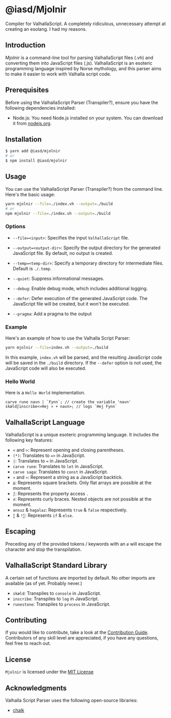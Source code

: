<!-- @format -->

# @iasd/Mjolnir

Compiler for ValhallaScript. A completely ridiculous, unnecessary attempt at creating an esolang. I had my reasons.

## Introduction

Mjolnir is a command-line tool for parsing ValhallaScript files (.vh) and converting them into JavaScript files (.js). ValhallaScript is an esoteric programming language inspired by Norse mythology, and this parser aims to make it easier to work with Valhalla script code.

## Prerequisites

Before using the ValhallaScript Parser (Transpiler?), ensure you have the following dependencies installed:

-   Node.js: You need Node.js installed on your system. You can download it from [nodejs.org](https://nodejs.org/).

## Installation

```bash
$ yarn add @iasd/mjolnir
# or
$ npm install @iasd/mjolnir
```

## Usage

You can use the ValhallaScript Parser (Transpiler?) from the command line. Here's the basic usage:

```bash
yarn mjolnir --file=./index.vh --output=./build
# or
npm mjolnir --file=./index.vh --output=./build
```

### Options

-   `--file=<input>`: Specifies the input `ValhallaScript` file.

-   `--output=<output-dir>`: Specify the output directory for the generated JavaScript file. By default, no output is created.

-   `--temp=<temp-dir>`: Specify a temporary directory for intermediate files. Default is `./.temp`.

-   `--quiet`: Suppress informational messages.

-   `--debug`: Enable debug mode, which includes additional logging.

-   `--defer`: Defer execution of the generated JavaScript code. The JavaScript file will be created, but it won't be executed.

-   `--pragma`: Add a pragma to the output

### Example

Here's an example of how to use the Valhalla Script Parser:

```bash
yarn mjolnir --file=index.vh --output=./build
```

In this example, `index.vh` will be parsed, and the resulting JavaScript code will be saved in the `./build` directory. If the `--defer` option is not used, the JavaScript code will also be executed.

### Hello World

Here is a `Hello World` implementation.

```vh
carve rune navn | `Fynn`; // create the variable 'navn'
skæld∫inscribe<»Hej « + navn>; // logs `Hej Fynn`
```

## ValhallaScript Language

ValhallaScript is a unique esoteric programming language. It includes the following key features:

-   `<` and `>`: Represent opening and closing parentheses.
-   `(*)`: Translates to `=>` in JavaScript.
-   `|`: Translates to `=` in JavaScript.
-   `carve rune`: Translates to `let` in JavaScript.
-   `carve saga`: Translates to `const` in JavaScript.
-   `«` and `»`: Represent a string as a JavaScript backtick.
-   `∆`: Represents square brackets. Only flat arrays are possible at the moment.
-   `∫`: Represents the property access `.`
-   `∂`: Represents curly braces. Nested objects are not possible at the moment.
-   `ansuz` & `hagalaz`: Represents `true` & `false` respectively.
-   `∑` & `!∑`: Represents `if` & `else`.

## Escaping

Preceding any of the provided tokens / keywords with an `ø` will escape the character and stop the transpilation.

## ValhallaScript Standard Library

A certain set of functions are imported by default. No other imports are available (as of yet. Probably never.)

-   `skæld`: Transpiles to `console` in JavaScript.
-   `inscribe`: Transpiles to `log` in JavaScript.
-   `runestone`: Transpiles to `process` in JavaScript.

## Contributing

If you would like to contribute, take a look at the [Contribution Guide](./contributing.md). Contributors of any skill level are
appreciated, if you have any questions, feel free to reach out.

## License

`Mjolnir` is licensed under the [MIT License](https://opensource.org/licenses/MIT)

## Acknowledgments

Valhalla Script Parser uses the following open-source libraries:

-   [chalk](https://www.npmjs.com/package/chalk)
